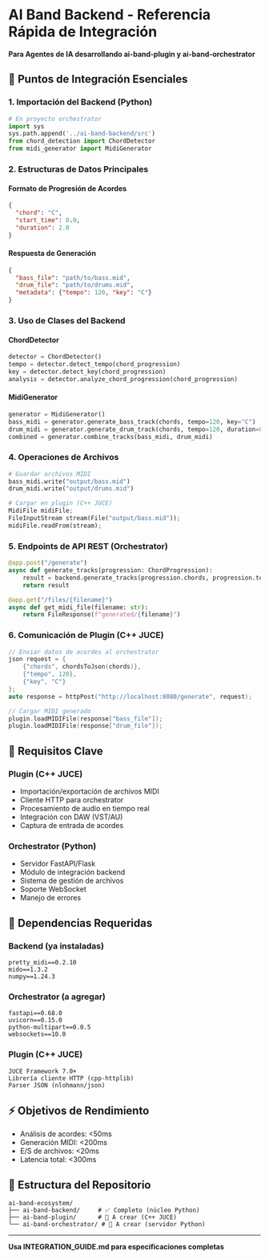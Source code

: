 # AI Band Backend - Referencia Rápida de Integración

**Para Agentes de IA desarrollando ai-band-plugin y ai-band-orchestrator**

## 🚀 Puntos de Integración Esenciales

### 1. Importación del Backend (Python)
```python
# En proyecto orchestrator
import sys
sys.path.append('../ai-band-backend/src')
from chord_detection import ChordDetector
from midi_generator import MidiGenerator
```

### 2. Estructuras de Datos Principales

#### Formato de Progresión de Acordes
```json
{
  "chord": "C",
  "start_time": 0.0,
  "duration": 2.0
}
```

#### Respuesta de Generación
```json
{
  "bass_file": "path/to/bass.mid",
  "drum_file": "path/to/drums.mid", 
  "metadata": {"tempo": 120, "key": "C"}
}
```

### 3. Uso de Clases del Backend

#### ChordDetector
```python
detector = ChordDetector()
tempo = detector.detect_tempo(chord_progression)
key = detector.detect_key(chord_progression)
analysis = detector.analyze_chord_progression(chord_progression)
```

#### MidiGenerator  
```python
generator = MidiGenerator()
bass_midi = generator.generate_bass_track(chords, tempo=120, key="C")
drum_midi = generator.generate_drum_track(chords, tempo=120, duration=8.0)
combined = generator.combine_tracks(bass_midi, drum_midi)
```

### 4. Operaciones de Archivos
```python
# Guardar archivos MIDI
bass_midi.write("output/bass.mid")
drum_midi.write("output/drums.mid")

# Cargar en plugin (C++ JUCE)
MidiFile midiFile;
FileInputStream stream(File("output/bass.mid"));
midiFile.readFrom(stream);
```

### 5. Endpoints de API REST (Orchestrator)
```python
@app.post("/generate")
async def generate_tracks(progression: ChordProgression):
    result = backend.generate_tracks(progression.chords, progression.tempo, progression.key)
    return result

@app.get("/files/{filename}")
async def get_midi_file(filename: str):
    return FileResponse(f"generated/{filename}")
```

### 6. Comunicación de Plugin (C++ JUCE)
```cpp
// Enviar datos de acordes al orchestrator
json request = {
    {"chords", chordsToJson(chords)},
    {"tempo", 120},
    {"key", "C"}
};
auto response = httpPost("http://localhost:8080/generate", request);

// Cargar MIDI generado
plugin.loadMIDIFile(response["bass_file"]);
plugin.loadMIDIFile(response["drum_file"]);
```

## 🎯 Requisitos Clave

### Plugin (C++ JUCE)
- Importación/exportación de archivos MIDI
- Cliente HTTP para orchestrator
- Procesamiento de audio en tiempo real
- Integración con DAW (VST/AU)
- Captura de entrada de acordes

### Orchestrator (Python)
- Servidor FastAPI/Flask
- Módulo de integración backend
- Sistema de gestión de archivos
- Soporte WebSocket
- Manejo de errores

## 📁 Dependencias Requeridas

### Backend (ya instaladas)
```
pretty_midi==0.2.10
mido==1.3.2
numpy==1.24.3
```

### Orchestrator (a agregar)
```
fastapi==0.68.0
uvicorn==0.15.0
python-multipart==0.0.5
websockets==10.0
```

### Plugin (C++ JUCE)
```
JUCE Framework 7.0+
Librería cliente HTTP (cpp-httplib)
Parser JSON (nlohmann/json)
```

## ⚡ Objetivos de Rendimiento
- Análisis de acordes: <50ms
- Generación MIDI: <200ms
- E/S de archivos: <20ms
- Latencia total: <300ms

## 🔗 Estructura del Repositorio
```
ai-band-ecosystem/
├── ai-band-backend/     # ✅ Completo (núcleo Python)
├── ai-band-plugin/      # 🔄 A crear (C++ JUCE)
└── ai-band-orchestrator/ # 🔄 A crear (servidor Python)
```

---
**Usa INTEGRATION_GUIDE.md para especificaciones completas**

